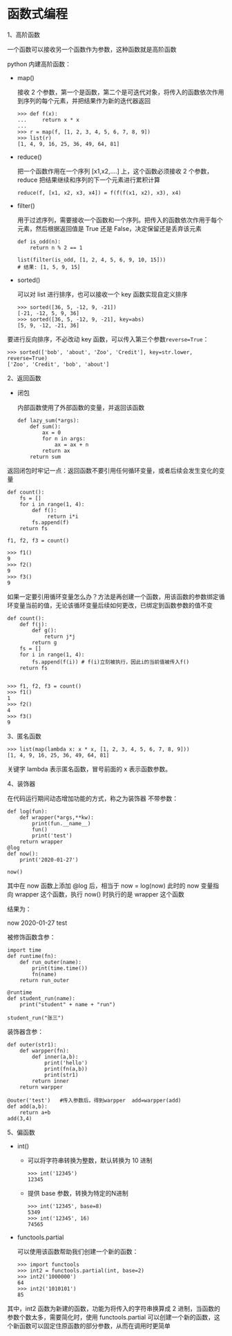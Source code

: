# 函数式编程

1、高阶函数

一个函数可以接收另一个函数作为参数，这种函数就是高阶函数

python 内建高阶函数：

+ map()

  接收 2 个参数，第一个是函数，第二个是可迭代对象，将传入的函数依次作用到序列的每个元素，并把结果作为新的迭代器返回

  ```
  >>> def f(x):
  ...     return x * x
  ...
  >>> r = map(f, [1, 2, 3, 4, 5, 6, 7, 8, 9])
  >>> list(r)
  [1, 4, 9, 16, 25, 36, 49, 64, 81]
  ```

+ reduce()

  把一个函数作用在一个序列 [x1,x2,....] 上，这个函数必须接收 2 个参数，reduce 把结果继续和序列的下一个元素进行累积计算

  ```
  reduce(f, [x1, x2, x3, x4]) = f(f(f(x1, x2), x3), x4)
  ```

+ filter()

  用于过滤序列，需要接收一个函数和一个序列。把传入的函数依次作用于每个元素，然后根据返回值是 True 还是 False，决定保留还是丢弃该元素

  ```
  def is_odd(n):
      return n % 2 == 1
  
  list(filter(is_odd, [1, 2, 4, 5, 6, 9, 10, 15]))
  # 结果: [1, 5, 9, 15]
  ```

+ sorted()

  可以对 list 进行排序，也可以接收一个 key 函数实现自定义排序

  ```&gt;&gt;&gt; sored([36, 5, -12, 9, -21], key=abs)
  >>> sorted([36, 5, -12, 9, -21])
  [-21, -12, 5, 9, 36]
  >>> sorted([36, 5, -12, 9, -21], key=abs)
  [5, 9, -12, -21, 36]
  ```

要进行反向排序，不必改动 key 函数，可以传入第三个参数`reverse=True`：

```
>>> sorted(['bob', 'about', 'Zoo', 'Credit'], key=str.lower, reverse=True)
['Zoo', 'Credit', 'bob', 'about']
```



2、返回函数

+ 闭包

  内部函数使用了外部函数的变量，并返回该函数

  ```
  def lazy_sum(*args):
      def sum():
          ax = 0
          for n in args:
              ax = ax + n
          return ax
      return sum
  ```

 返回闭包时牢记一点：返回函数不要引用任何循环变量，或者后续会发生变化的变量 

```
def count():
    fs = []
    for i in range(1, 4):
        def f():
             return i*i
        fs.append(f)
    return fs

f1, f2, f3 = count()

>>> f1()
9
>>> f2()
9
>>> f3()
9
```

 如果一定要引用循环变量怎么办？方法是再创建一个函数，用该函数的参数绑定循环变量当前的值，无论该循环变量后续如何更改，已绑定到函数参数的值不变 

```
def count():
    def f(j):
        def g():
            return j*j
        return g
    fs = []
    for i in range(1, 4):
        fs.append(f(i)) # f(i)立刻被执行，因此i的当前值被传入f()
    return fs
    
    
>>> f1, f2, f3 = count()
>>> f1()
1
>>> f2()
4
>>> f3()
9
```

3、匿名函数

```
>>> list(map(lambda x: x * x, [1, 2, 3, 4, 5, 6, 7, 8, 9]))
[1, 4, 9, 16, 25, 36, 49, 64, 81]
```

 关键字  lambda 表示匿名函数，冒号前面的 x 表示函数参数。 



4、装饰器

在代码运行期间动态增加功能的方式，称之为装饰器
不带参数：
```
def log(fun):    
	def wrapper(*args,**kw):        
		print(fun.__name__)        
		fun()        
		print('test')    
	return wrapper
@log
def now():    
	print('2020-01-27')
	
now()
```

其中在 now 函数上添加 @log 后，相当于 now = log(now) 此时的 now 变量指向 wrapper 这个函数，执行 now() 时执行的是 wrapper 这个函数

结果为：

now
2020-01-27
test

被修饰函数含参：
```
import time
def runtime(fn):
    def run_outer(name):
        print(time.time())
        fn(name)
    return run_outer

@runtime
def student_run(name):
    print("student" + name + "run")

student_run("张三")
```
装饰器含参：
```
def outer(str1):
    def warpper(fn):
        def inner(a,b):
            print('hello')
            print(fn(a,b))
            print(str1)
        return inner
    return warpper

@outer('test')   #传入参数后，得到warpper  add=warpper(add)
def add(a,b):
    return a+b
add(3,4)
```

5、偏函数

+ int() 

  + 可以将字符串转换为整数，默认转换为 10 进制

    ```
    >>> int('12345')
    12345
    ```

  + 提供 base 参数，转换为特定的N进制

    ```
    >>> int('12345', base=8)
    5349
    >>> int('12345', 16)
    74565
    ```

+ functools.partial 

  可以使用该函数帮助我们创建一个新的函数：

  ```
  >>> import functools
  >>> int2 = functools.partial(int, base=2)
  >>> int2('1000000')
  64
  >>> int2('1010101')
  85
  ```

其中，int2 函数为新建的函数，功能为将传入的字符串换算成 2 进制，当函数的参数个数太多，需要简化时，使用 functools.partial  可以创建一个新的函数，这个新函数可以固定住原函数的部分参数，从而在调用时更简单
